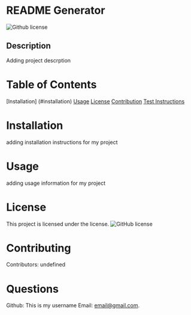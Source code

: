 # README Generator
  ![Github license](https://img.shields.io/badge/license--blue.svg)
  ## Description
  Adding project descrption
  # Table of Contents
  [Installation] (#installation)
  [Usage](#usage)
  [License](#license)
  [Contribution](#contribution)
  [Test Instructions](#tests)
  # Installation
  adding installation instructions for my project
  # Usage
  adding usage information for my project
  # License
  This project is licensed under the  license. 
  ![GitHub license](https://img.shields.io/badge/license-MIT-blue.svg)
  # Contributing
  ​Contributors: undefined
  # Questions
  Github: This is my username Email: email@gmail.com.
  